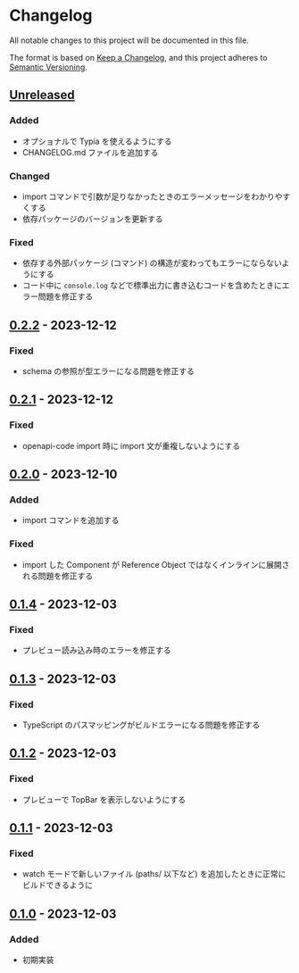 # Changelog

All notable changes to this project will be documented in this file.

The format is based on [Keep a Changelog](https://keepachangelog.com/en/1.1.0/),
and this project adheres to [Semantic Versioning](https://semver.org/spec/v2.0.0.html).

## [Unreleased]

### Added

- オプショナルで Typia を使えるようにする
- CHANGELOG.md ファイルを追加する

### Changed

- import コマンドで引数が足りなかったときのエラーメッセージをわかりやすくする
- 依存パッケージのバージョンを更新する

### Fixed

- 依存する外部パッケージ (コマンド) の構造が変わってもエラーにならないようにする
- コード中に `console.log` などで標準出力に書き込むコードを含めたときにエラー問題を修正する

## [0.2.2] - 2023-12-12

### Fixed

- schema の参照が型エラーになる問題を修正する

## [0.2.1] - 2023-12-12

### Fixed

- openapi-code import 時に import 文が重複しないようにする

## [0.2.0] - 2023-12-10

### Added

- import コマンドを追加する

### Fixed

- import した Component が Reference Object ではなくインラインに展開される問題を修正する

## [0.1.4] - 2023-12-03

### Fixed

- プレビュー読み込み時のエラーを修正する

## [0.1.3] - 2023-12-03

### Fixed

- TypeScript のパスマッピングがビルドエラーになる問題を修正する

## [0.1.2] - 2023-12-03

### Fixed

- プレビューで TopBar を表示しないようにする

## [0.1.1] - 2023-12-03

### Fixed

- watch モードで新しいファイル (paths/ 以下など) を追加したときに正常にビルドできるように

## [0.1.0] - 2023-12-03

### Added

- 初期実装

[unreleased]: https://github.com/KoharaKazuya/openapi-code-toolchain/compare/v0.2.2...HEAD
[0.2.2]: https://github.com/KoharaKazuya/openapi-code-toolchain/compare/v0.2.1...v0.2.2
[0.2.1]: https://github.com/KoharaKazuya/openapi-code-toolchain/compare/v0.2.0...v0.2.1
[0.2.0]: https://github.com/KoharaKazuya/openapi-code-toolchain/compare/v0.1.4...v0.2.0
[0.1.4]: https://github.com/KoharaKazuya/openapi-code-toolchain/compare/v0.1.3...v0.1.4
[0.1.3]: https://github.com/KoharaKazuya/openapi-code-toolchain/compare/v0.1.2...v0.1.3
[0.1.2]: https://github.com/KoharaKazuya/openapi-code-toolchain/compare/v0.1.1...v0.1.2
[0.1.1]: https://github.com/KoharaKazuya/openapi-code-toolchain/compare/v0.1.0...v0.1.1
[0.1.0]: https://github.com/KoharaKazuya/openapi-code-toolchain/compare/2cb03f3...v0.1.0
